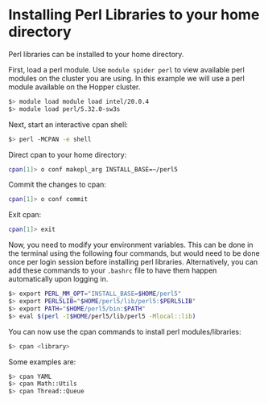 # Installing Perl Libraries to your home directory

Perl libraries can be installed to your home directory.

First, load a perl module.
Use `module spider perl` to view available perl modules on the cluster you are using.
In this example we will use a perl module available on the Hopper cluster.
```bash
$> module load module load intel/20.0.4
$> module load perl/5.32.0-sw3s
``` 

Next, start an interactive cpan shell:
```bash
$> perl -MCPAN -e shell
```

Direct cpan to your home directory:
```bash
cpan[1]> o conf makepl_arg INSTALL_BASE=~/perl5
```

Commit the changes to cpan:
```bash
cpan[1]> o conf commit
```

Exit cpan:

```bash
cpan[1]> exit
```

Now, you need to modify your environment variables.
This can be done in the terminal using the following four commands, but would need to be done once per login session before installing perl libraries.
Alternatively, you can add these commands to your `.bashrc` file to have them happen automatically upon logging in.
```bash
$> export PERL_MM_OPT="INSTALL_BASE=$HOME/perl5"
$> export PERL5LIB="$HOME/perl5/lib/perl5:$PERL5LIB"
$> export PATH="$HOME/perl5/bin:$PATH"
$> eval $(perl -I$HOME/perl5/lib/perl5 -Mlocal::lib)
```

You can now use the cpan commands to install perl modules/libraries:
```bash
$> cpan <library>
```

Some examples are:
```bash
$> cpan YAML
$> cpan Math::Utils
$> cpan Thread::Queue
```





